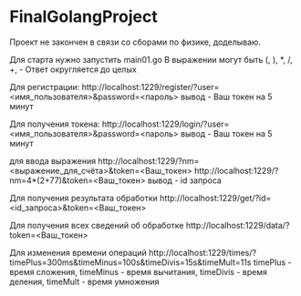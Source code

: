 # FinalGolangProject
Проект не закончен в связи со сборами по физике, доделываю.

Для старта нужно запустить main01.go
В выражении могут быть (, ), *, /, +, -
Ответ округляется до целых

Для регистрации:
http://localhost:1229/register/?user=<имя_пользователя>&password=<пароль>
вывод - Ваш токен на 5 минут

Для получения токена:
http://localhost:1229/login/?user=<имя_пользователя>&password=<пароль>
вывод - Ваш токен на 5 минут

для ввода выражения 
http://localhost:1229/?nm=<выражение_для_счёта>&token=<Ваш_токен>
http://localhost:1229/?nm=4*(2+77)&token=<Ваш_токен>
вывод - id запроса

Для получения результата обработки 
http://localhost:1229/get/?id=<id_запроса>&token=<Ваш_токен>

Для получения всех сведений об обработке 
http://localhost:1229/data/?token=<Ваш_токен>

Для изменения времени операций 
http://localhost:1229/times/?timePlus=300ms&timeMinus=100s&timeDivis=15s&timeMult=11s
timePlus - время сложения, timeMinus - время вычитания, timeDivis - время деления, timeMult - время умножения

